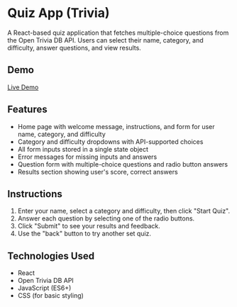 # Quiz App (Trivia)

A React-based quiz application that fetches multiple-choice questions from the Open Trivia DB API. Users can select their name, category, and difficulty, answer questions, and view results.

## Demo

[Live Demo](https://alhadwan.github.io/QuizApp-Trivia/)

## Features

- Home page with welcome message, instructions, and form for user name, category, and difficulty
- Category and difficulty dropdowns with API-supported choices
- All form inputs stored in a single state object
- Error messages for missing inputs and answers
- Question form with multiple-choice questions and radio button answers
- Results section showing user's score, correct answers

## Instructions

1. Enter your name, select a category and difficulty, then click "Start Quiz".
2. Answer each question by selecting one of the radio buttons.
3. Click "Submit" to see your results and feedback.
4. Use the "back" button to try another set quiz.

## Technologies Used

- React
- Open Trivia DB API
- JavaScript (ES6+)
- CSS (for basic styling)
